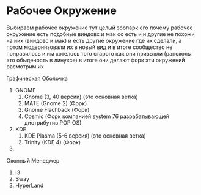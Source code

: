# Рабочее Окружение

Выбираем рабочее окружение тут целый зоопарк его почему рабочее окружение есть подобные виндовс и мак ос есть и и другие не похожи на них (виндовс и мак) и есть другие окружение где их сделали, а потом модернизовали их в новый вид и в итоге сообщество не понравилось и им хотелось того старого как они привыкли (рапсколы это обыденость в линуксе) в итоге они делают форк эти окружений расмотрим их

Графическая Оболочка

1. GNOME
   1. Gnome (3, 40 версии) (это основная ветка)
   2. MATE (Gnome 2) (Форк)
   3. Gnome Flachback (Форк)
   4. Cosmic (Форк компанией system 76 разрабатывающей дистрибутив POP OS)
2. KDE
   1. KDE Plasma (5-6 версия) (это основная ветка)
   2. Trinity (KDE 4) (Форк)
3.

Оконный Менеджер

1. i3
2. Sway
3. HyperLand
